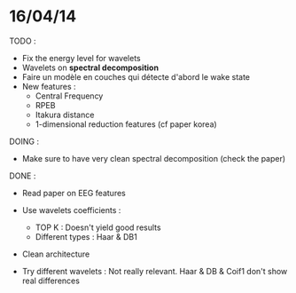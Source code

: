 # 16/04/14

TODO :

- Fix the energy level for wavelets
- Wavelets on **spectral decomposition**
- Faire un modèle en couches qui détecte d'abord le wake state
- New features :
  - Central Frequency
  - RPEB
  - Itakura distance
  - 1-dimensional reduction features (cf paper korea)


DOING :

- Make sure to have very clean spectral decomposition (check the paper)

DONE :
- Read paper on EEG features
- Use wavelets coefficients :
  - TOP K : Doesn't yield good results
  - Different types : Haar & DB1

- Clean architecture

- Try different wavelets : Not really relevant. Haar & DB & Coif1 don't show real differences

